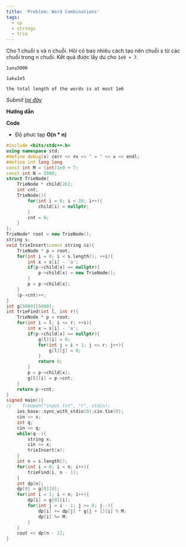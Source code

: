 ```yaml
---
title: 'Problem: Word Combinations'
tags:
  - cp
  - strings
  - trie
---
```

Cho 1 chuỗi s và n chuỗi. Hỏi có bao nhiêu cách tạo nên chuỗi s từ các chuỗi trong n chuỗi. Kết quả được lấy dư cho `1e9 + 7`.

`1≤n≤5000` 

`1≤k≤1e5`

`the total length of the words is at most 1e6`

<!--more-->

*Submit [tại đây]()*

**Hướng dẫn**


**Code**

- Độ phưc tạp **O(n * n)**

```cpp
#include <bits/stdc++.h>
using namespace std;
#define debug(x) cerr << #x << " = " << x << endl;
#define int long long
const int M = (int)1e9 + 7;
const int N = 5000;
struct TrieNode{
    TrieNode * child[26];
    int cnt;
    TrieNode(){
        for(int i = 0; i < 26; i++){
            child[i] = nullptr;
        }
        cnt = 0;
    }
};
TrieNode* root = new TrieNode();
string s;
void trieInsert(const string &s){
    TrieNode * p = root;
    for(int i = 0; i < s.length(); ++i){
        int x = s[i] - 'a';
        if(p->child[x] == nullptr){
            p->child[x] = new TrieNode();
        }
        p = p->child[x];
    }
    (p->cnt)++;
}
int g[5000][5000];
int trieFind(int l, int r){
    TrieNode * p = root;
    for(int i = l; i <= r; ++i){
        int x = s[i] - 'a';
        if(p->child[x] == nullptr){
            g[l][i] = 0;
            for(int j = i + 1; j <= r; j++){
                g[l][j] = 0;
            }
            return 0;
        }
        p = p->child[x];
        g[l][i] = p->cnt;
    }
    return p->cnt;
}
signed main(){
//    freopen("input.txt", "r", stdin);
    ios_base::sync_with_stdio(0);cin.tie(0);
    cin >> s;
    int q;
    cin >> q;
    while(q--){
        string x;
        cin >> x;
        trieInsert(x);
    }
    int n = s.length();
    for(int i = 0; i < n; i++){
        trieFind(i, n - 1);
    }
    int dp[n];
    dp[0] = g[0][0];
    for(int i = 1; i < n; i++){
        dp[i] = g[0][i];
        for(int j = i - 1; j >= 0; j--){
            dp[i] += dp[j] * g[j + 1][i] % M;
            dp[i] %= M;
        }
    }
    cout << dp[n - 1];
}
```
